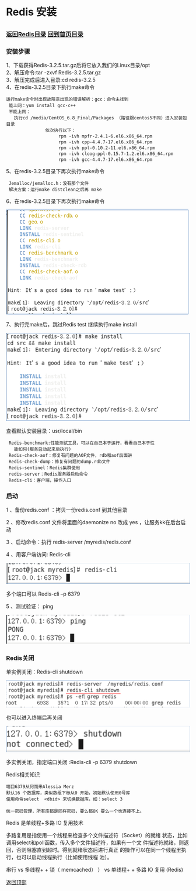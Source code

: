 Redis 安装
====
##
### [返回Redis目录](./RedisDirectory.md) [回到首页目录](/README.md)

### 安装步骤
1、下载获得Redis-3.2.5.tar.gz后将它放入我们的Linux目录/opt <br>
2、解压命令:tar -zxvf Redis-3.2.5.tar.gz <br>
3、解压完成后进入目录:cd redis-3.2.5 <br>
4、在redis-3.2.5目录下执行make命令

    运行make命令时出现故障意出现的错误解析：gcc：命令未找到
     能上网：yum install gcc-c++
     不能上网：
       执行cd /media/CentOS_6.8_Final/Packages （路径跟centos5不同）进入安装包目录
                   依次执行以下：
                        rpm -ivh mpfr-2.4.1-6.el6.x86_64.rpm
                        rpm -ivh cpp-4.4.7-17.el6.x86_64.rpm
                        rpm -ivh ppl-0.10.2-11.el6.x86_64.rpm
                        rpm -ivh cloog-ppl-0.15.7-1.2.el6.x86_64.rpm
                        rpm -ivh gcc-4.4.7-17.el6.x86_64.rpm
                        
5、在redis-3.2.5目录下再次执行make命令

     Jemalloc/jemalloc.h：没有那个文件
     解决方案：运行make distclean之后再 make

6、在redis-3.2.5目录下再次执行make命令
  
![](./img/makeTest.png)

7、执行完make后，跳过Redis test 继续执行make install
   
![](./img/makeInstall.png)

查看默认安装目录：usr/local/bin

     Redis-benchmark:性能测试工具，可以在自己本子运行，看看自己本子性
       能如何(服务启动起来后执行) 
     Redis-check-aof：修复有问题的AOF文件，rdb和aof后面讲
     Redis-check-dump：修复有问题的dump.rdb文件
     Redis-sentinel：Redis集群使用
     redis-server：Redis服务器启动命令
     Redis-cli：客户端，操作入口

### 启动

1 、备份redis.conf ：拷贝一份redis.conf 到其他目录

2 、修改redis.conf 文件将里面的daemonize no  改成 yes ，让服务kk在后台启动

3 、启动命令：执行 redis-server /myredis/redis.conf

4 、用客户端访问: Redis-cli

 ![](./img/redis-cli.png)      
 
   多个端口可以 Redis-cli –p 6379

5 、测试验证： ping
  
![](./img/pingpong.png)
      
### Redis关闭

单实例关闭：Redis-cli shutdown    

![](./img/redis-cli-shutdown.png)

也可以进入终端后再关闭
   
![](./img/shutdown.png)

多实例关闭，指定端口关闭 :Redis-cli -p 6379 shutdown

Redis相关知识

    端口6379从何而来Alessia Merz
    默认16 个数据库，类似数组下标从0 开始，初始默认使用0号库
    使用命令select  <dbid> 来切换数据库。如：select 3

    统一密码管理，所有库都是同样密码，要么都OK 要么一个也连接不上。

Redis 是单线程+多路 IO 复用技术

   多路复用是指使用一个线程来检查多个文件描述符（Socket）的就绪
状态，比如调用select和poll函数，传入多个文件描述符，如果有一个文
件描述符就绪，则返回，否则阻塞直到超时。得到就绪状态后进行真正
的操作可以在同一个线程里执行，也可以启动线程执行（比如使用线程
池）。

串行  vs  多线程+ + 锁（ memcached） ）  vs  单线程+ + 多路 IO 复用 (Redis)

[返回顶部](#readme)
